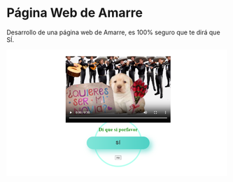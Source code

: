 # Página Web de Amarre

Desarrollo de una página web de Amarre, es 100% seguro que te dirá que SÍ.

![Pagina Web de Amarre](https://github.com/MarlenAndrade/Pagina_Amarre/blob/main/Amarre.png)
